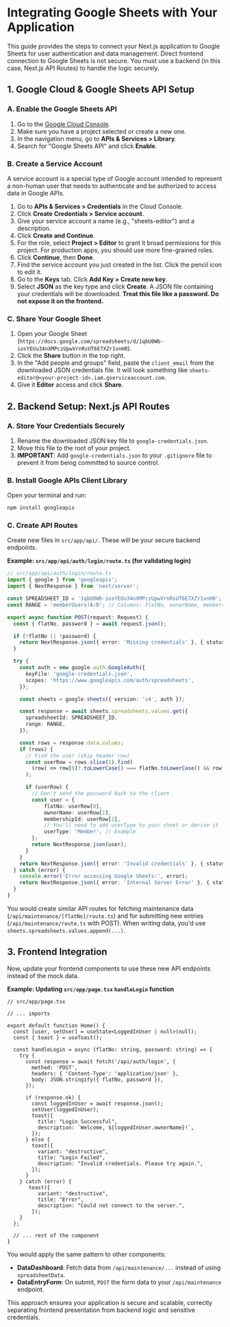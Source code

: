 # Integrating Google Sheets with Your Application

This guide provides the steps to connect your Next.js application to Google Sheets for user authentication and data management. Direct frontend connection to Google Sheets is not secure. You must use a backend (in this case, Next.js API Routes) to handle the logic securely.

## 1. Google Cloud & Google Sheets API Setup

### A. Enable the Google Sheets API
1. Go to the [Google Cloud Console](https://console.cloud.google.com/).
2. Make sure you have a project selected or create a new one.
3. In the navigation menu, go to **APIs & Services > Library**.
4. Search for "Google Sheets API" and click **Enable**.

### B. Create a Service Account
A service account is a special type of Google account intended to represent a non-human user that needs to authenticate and be authorized to access data in Google APIs.

1. Go to **APIs & Services > Credentials** in the Cloud Console.
2. Click **Create Credentials > Service account**.
3. Give your service account a name (e.g., "sheets-editor") and a description.
4. Click **Create and Continue**.
5. For the role, select **Project > Editor** to grant it broad permissions for this project. For production apps, you should use more fine-grained roles.
6. Click **Continue**, then **Done**.
7. Find the service account you just created in the list. Click the pencil icon to edit it.
8. Go to the **Keys** tab. Click **Add Key > Create new key**.
9. Select **JSON** as the key type and click **Create**. A JSON file containing your credentials will be downloaded. **Treat this file like a password. Do not expose it on the frontend.**

### C. Share Your Google Sheet
1. Open your Google Sheet (`https://docs.google.com/spreadsheets/d/1qbU0Wb-iosYEUu34nXMPczUpwVrnRsUT6E7XZr1vnH0`).
2. Click the **Share** button in the top right.
3. In the "Add people and groups" field, paste the `client_email` from the downloaded JSON credentials file. It will look something like `sheets-editor@<your-project-id>.iam.gserviceaccount.com`.
4. Give it **Editor** access and click **Share**.

## 2. Backend Setup: Next.js API Routes

### A. Store Your Credentials Securely
1. Rename the downloaded JSON key file to `google-credentials.json`.
2. Move this file to the root of your project.
3. **IMPORTANT**: Add `google-credentials.json` to your `.gitignore` file to prevent it from being committed to source control.

### B. Install Google APIs Client Library
Open your terminal and run:
```bash
npm install googleapis
```

### C. Create API Routes
Create new files in `src/app/api/`. These will be your secure backend endpoints.

**Example: `src/app/api/auth/login/route.ts` (for validating login)**
```typescript
// src/app/api/auth/login/route.ts
import { google } from 'googleapis';
import { NextResponse } from 'next/server';

const SPREADSHEET_ID = '1qbU0Wb-iosYEUu34nXMPczUpwVrnRsUT6E7XZr1vnH0';
const RANGE = 'memberUsers!A:D'; // Columns: flatNo, ownerName, membershipId, password

export async function POST(request: Request) {
  const { flatNo, password } = await request.json();

  if (!flatNo || !password) {
    return NextResponse.json({ error: 'Missing credentials' }, { status: 400 });
  }

  try {
    const auth = new google.auth.GoogleAuth({
      keyFile: 'google-credentials.json',
      scopes: 'https://www.googleapis.com/auth/spreadsheets',
    });

    const sheets = google.sheets({ version: 'v4', auth });

    const response = await sheets.spreadsheets.values.get({
      spreadsheetId: SPREADSHEET_ID,
      range: RANGE,
    });

    const rows = response.data.values;
    if (rows) {
      // Find the user (skip header row)
      const userRow = rows.slice(1).find(
        (row) => row[0]?.toLowerCase() === flatNo.toLowerCase() && row[3] === password
      );

      if (userRow) {
        // Don't send the password back to the client
        const user = {
            flatNo: userRow[0],
            ownerName: userRow[1],
            membershipId: userRow[2],
            // You'll need to add userType to your sheet or derive it
            userType: 'Member', // Example
        };
        return NextResponse.json(user);
      }
    }
    return NextResponse.json({ error: 'Invalid credentials' }, { status: 401 });
  } catch (error) {
    console.error('Error accessing Google Sheets:', error);
    return NextResponse.json({ error: 'Internal Server Error' }, { status: 500 });
  }
}
```

You would create similar API routes for fetching maintenance data (`/api/maintenance/[flatNo]/route.ts`) and for submitting new entries (`/api/maintenance/route.ts` with POST). When writing data, you'd use `sheets.spreadsheets.values.append(...)`.

## 3. Frontend Integration

Now, update your frontend components to use these new API endpoints instead of the mock data.

**Example: Updating `src/app/page.tsx` `handleLogin` function**
```tsx
// src/app/page.tsx

// ... imports

export default function Home() {
  const [user, setUser] = useState<LoggedInUser | null>(null);
  const { toast } = useToast();

  const handleLogin = async (flatNo: string, password: string) => {
    try {
      const response = await fetch('/api/auth/login', {
        method: 'POST',
        headers: { 'Content-Type': 'application/json' },
        body: JSON.stringify({ flatNo, password }),
      });

      if (response.ok) {
        const loggedInUser = await response.json();
        setUser(loggedInUser);
        toast({
          title: "Login Successful",
          description: `Welcome, ${loggedInUser.ownerName}!`,
        });
      } else {
        toast({
          variant: "destructive",
          title: "Login Failed",
          description: "Invalid credentials. Please try again.",
        });
      }
    } catch (error) {
       toast({
          variant: "destructive",
          title: "Error",
          description: "Could not connect to the server.",
        });
    }
  };

  // ... rest of the component
}
```

You would apply the same pattern to other components:
-   **DataDashboard**: Fetch data from `/api/maintenance/...` instead of using `spreadsheetData`.
-   **DataEntryForm**: On submit, `POST` the form data to your `/api/maintenance` endpoint.

This approach ensures your application is secure and scalable, correctly separating frontend presentation from backend logic and sensitive credentials.
